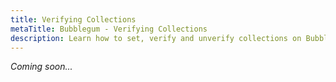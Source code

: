 ```yaml
---
title: Verifying Collections
metaTitle: Bubblegum - Verifying Collections
description: Learn how to set, verify and unverify collections on Bubblegum
---
```


_Coming soon..._

